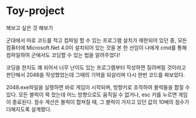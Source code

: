 # Toy-project
해보고 싶은 것 해보기

군대에서 따로 코드를 적고 컴파일 할 수 있는 프로그램 설치가 제한되어 있던 중,
모든 컴퓨터에 Microsoft.Net 4.0이 설치되어 있는 것을 본 한 선임이
나에게 cmd를 통해 컴파일하여 군에서도 코딩할 수 있는 법을 알려주었다!

코딩을 한지도 꽤 되어서 너무 난이도 있는 프로그램부터 작성하면 질려버릴 것이라고 판단해서 2048을 작성했었는데
그때의 기억을 되살리며 다시 한번 코드를 짜보았다.

2048.exe파일을 실행하면 바로 게임이 시작되며,
방향키로 조작하여 블럭들을 합칠 수 있다.
모든 블럭이 꽉 찼는데 어느 방향으로도 움직일 수 없거나, esc 키를 누르면 게임이 종료된다.
점수 계산은 블럭이 합쳐질 때, 그 블럭이 가지고 있던 값의 10배의 점수가 더해지도록 설계했다.
